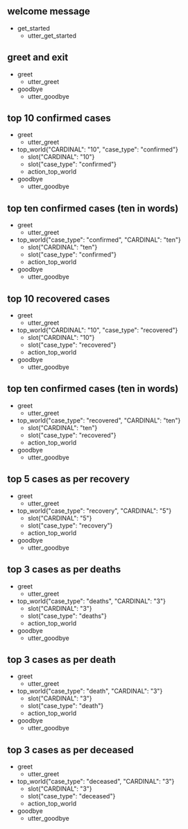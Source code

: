 ## welcome message
* get_started
  - utter_get_started
  
## greet and exit
* greet
  - utter_greet
* goodbye
  - utter_goodbye


## top 10 confirmed cases
* greet
    - utter_greet
* top_world{"CARDINAL": "10", "case_type": "confirmed"}
    - slot{"CARDINAL": "10"}
    - slot{"case_type": "confirmed"}
    - action_top_world
* goodbye
	- utter_goodbye
	
## top ten confirmed cases (ten in words)
* greet
    - utter_greet 	
* top_world{"case_type": "confirmed", "CARDINAL": "ten"}
    - slot{"CARDINAL": "ten"}
    - slot{"case_type": "confirmed"}
    - action_top_world
* goodbye
	- utter_goodbye

## top 10 recovered cases
* greet
    - utter_greet
* top_world{"CARDINAL": "10", "case_type": "recovered"}
    - slot{"CARDINAL": "10"}
    - slot{"case_type": "recovered"}
    - action_top_world
* goodbye
	- utter_goodbye
	
## top ten confirmed cases (ten in words)
* greet
    - utter_greet 	
* top_world{"case_type": "recovered", "CARDINAL": "ten"}
    - slot{"CARDINAL": "ten"}
    - slot{"case_type": "recovered"}
    - action_top_world
* goodbye
	- utter_goodbye
	
## top 5 cases as per recovery
* greet
    - utter_greet 	
* top_world{"case_type": "recovery", "CARDINAL": "5"}
    - slot{"CARDINAL": "5"}
    - slot{"case_type": "recovery"}
    - action_top_world
* goodbye
	- utter_goodbye
	
## top 3 cases as per deaths
* greet
    - utter_greet 	
* top_world{"case_type": "deaths", "CARDINAL": "3"}
    - slot{"CARDINAL": "3"}
    - slot{"case_type": "deaths"}
    - action_top_world
* goodbye
	- utter_goodbye
	
## top 3 cases as per death
* greet
    - utter_greet 	
* top_world{"case_type": "death", "CARDINAL": "3"}
    - slot{"CARDINAL": "3"}
    - slot{"case_type": "death"}
    - action_top_world
* goodbye
	- utter_goodbye
	
## top 3 cases as per deceased
* greet
    - utter_greet 	
* top_world{"case_type": "deceased", "CARDINAL": "3"}
    - slot{"CARDINAL": "3"}
    - slot{"case_type": "deceased"}
    - action_top_world
* goodbye
	- utter_goodbye
